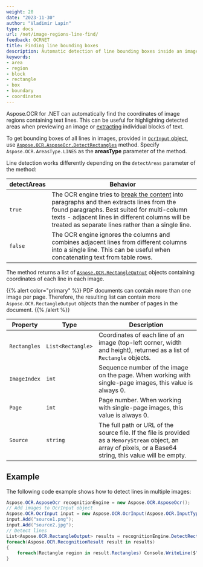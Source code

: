 ```yaml
---
weight: 20
date: "2023-11-30"
author: "Vladimir Lapin"
type: docs
url: /net/image-regions-line-find/
feedback: OCRNET
title: Finding line bounding boxes
description: Automatic detection of line bounding boxes inside an image.
keywords:
- area
- region
- block
- rectangle
- box
- boundary
- coordinates
---
```


Aspose.OCR for .NET can automatically find the coordinates of image regions containing text lines. This can be useful for highlighting detected areas when previewing an image or [extracting](/ocr/net/image-regions-extract/) individual blocks of text.

To get bounding boxes of all lines in images, provided in [`OcrInput` object](/ocr/net/ocrinput/), use [`Aspose.OCR.AsposeOcr.DetectRectangles`](https://reference.aspose.com/ocr/net/aspose.ocr/asposeocr/detectrectangles/) method. Specify `Aspose.OCR.AreasType.LINES` as the **areasType** parameter of the method.

Line detection works differently depending on the `detectAreas` parameter of the method:

detectAreas | Behavior
----------- | --------
`true`      | The OCR engine tries to [break the content](/ocr/net/areas-detection/) into paragraphs and then extracts lines from the found paragraphs. Best suited for multi-column texts - adjacent lines in different columns will be treated as separate lines rather than a single line.
`false`     | The OCR engine ignores the columns and combines adjacent lines from different columns into a single line. This can be useful when concatenating text from table rows.

The method returns a list of [`Aspose.OCR.RectangleOutput`](https://reference.aspose.com/ocr/net/aspose.ocr/rectangleoutput/) objects containing coordinates of each line in each image.

{{% alert color="primary" %}}
PDF documents can contain more than one image per page. Therefore, the resulting list can contain more `Aspose.OCR.RectangleOutput` objects than the number of pages in the document.
{{% /alert %}}

Property | Type | Description
-------- | ---- | -----------
`Rectangles` | `List<Rectangle>` | Coordinates of each line of an image (top-left corner, width and height), returned as a list of `Rectangle` objects.
`ImageIndex` | `int` | Sequence number of the image on the page. When working with single-page images, this value is always 0.
`Page` | `int` | Page number. When working with single-page images, this value is always 0.
`Source` | `string` | The full path or URL of the source file. If the file is provided as a `MemoryStream` object, an array of pixels, or a Base64 string, this value will be empty.

## Example

The following code example shows how to detect lines in multiple images:

```csharp
Aspose.OCR.AsposeOcr recognitionEngine = new Aspose.OCR.AsposeOcr();
// Add images to OcrInput object
Aspose.OCR.OcrInput input = new Aspose.OCR.OcrInput(Aspose.OCR.InputType.SingleImage);
input.Add("source1.png");
input.Add("source2.jpg");
// Detect lines
List<Aspose.OCR.RectangleOutput> results = recognitionEngine.DetectRectangles(input, Aspose.OCR.AreasType.LINES, true);
foreach(Aspose.OCR.RecognitionResult result in results)
{
	foreach(Rectangle region in result.Rectangles) Console.WriteLine($"File: {result.Source} | {region.Top}, {region.Left}, {region.Width}, {region.Height}");
}
```
